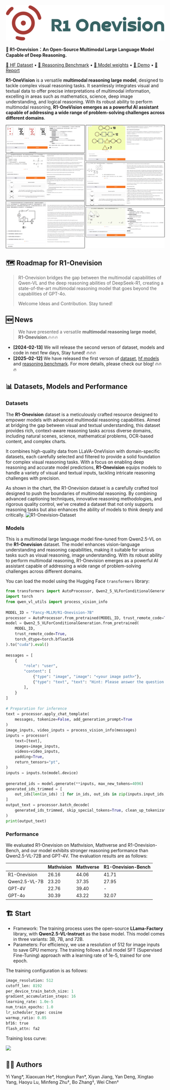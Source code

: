 <div style="text-align: center;">
    <img src="asset/logo.svg" alt="LOGO">
</div>


<b>🦖 R1-Onevision：An Open-Source Multimodal Large Language Model Capable of Deep Reasoning. </b>

<a href="https://huggingface.co/datasets/Fancy-MLLM/R1-onevision">🤗 HF Dataset</a> •
<a href="https://huggingface.co/datasets/Fancy-MLLM/R1-OneVision-Bench">🤗 Reasoning Benchmark</a> •
<a href="https://huggingface.co/Fancy-MLLM/R1-OneVision-7B">🤗 Model weights</a> •
<a href="https://huggingface.co/spaces/Fancy-MLLM/R1-OneVision">🤗 Demo</a> •
<a href="https://yangyi-vai.notion.site/r1-onevision?pvs=4">📝 Report</a>
</div>

**R1-OneVision** is a versatile **multimodal reasoning large model**, designed to tackle complex visual reasoning tasks. It seamlessly integrates visual and textual data to offer precise interpretations of multimodal information, excelling in areas such as mathematics, science, deep image understanding, and logical reasoning. With its robust ability to perform multimodal reasoning, **R1-OneVision emerges as a powerful AI assistant capable of addressing a wide range of problem-solving challenges across different domains**.

![DEMO](asset/demo.jpg)

## 🗺️ Roadmap for R1-Onevision
> R1-Onevision bridges the gap between the multimodal capabilities of Qwen-VL and the deep reasoning abilities of DeepSeek-R1, creating a state-of-the-art multimodal reasoning model that goes beyond the capabilities of GPT-4o. 
>
> Welcome Ideas and Contribution. Stay tuned!

## 🆕 News

> We have presented a versatile **multimodal reasoning large model**, **R1-Onevision**.🔥🔥🔥


- **[2024-02-13]** We will release the second verson of dataset, models and code in next few days, Stay tuned! 🔥🔥🔥
- **[2025-02-12]** We have released the first verson of [dataset](https://huggingface.co/datasets/Fancy-MLLM/R1-onevision), [hf models](https://huggingface.co/Fancy-MLLM/R1-OneVision-7B) and [reasoning benchmark](https://huggingface.co/datasets/Fancy-MLLM/R1-OneVision-Bench). For more details, please check our blog! 🔥🔥🔥

## 📊 Datasets, Models and Performance

### Datasets

The **R1-Onevision** dataset is a meticulously crafted resource designed to empower models with advanced multimodal reasoning capabilities. Aimed at bridging the gap between visual and textual understanding, this dataset provides rich, context-aware reasoning tasks across diverse domains, including natural scenes, science, mathematical problems, OCR-based content, and complex charts.

It combines high-quality data from LLaVA-OneVision with domain-specific datasets, each carefully selected and filtered to provide a solid foundation for complex visual reasoning tasks. With a focus on enabling deep reasoning and accurate model predictions, **R1-Onevision** equips models to handle a variety of visual and textual inputs, tackling intricate reasoning challenges with precision.

As shown in the chart, the R1-Onevision dataset is a carefully crafted tool designed to push the boundaries of multimodal reasoning. By combining advanced captioning techniques, innovative reasoning methodologies, and rigorous quality control, we’ve created a dataset that not only supports reasoning tasks but also enhances the ability of models to think deeply and critically.
![R1-Onevision-Dataset](https://github.com/user-attachments/assets/8b0173e8-de06-4b39-b0ba-85f2f52f8c8e)

### Models

This is a multimodal large language model fine-tuned from Qwen2.5-VL on the **R1-Onevision** dataset. The model enhances vision-language understanding and reasoning capabilities, making it suitable for various tasks such as visual reasoning, image understanding. With its robust ability to perform multimodal reasoning, R1-Onevision emerges as a powerful AI assistant capable of addressing a wide range of problem-solving challenges across different domains.

You can load the model using the Hugging Face `transformers` library:

```python
from transformers import AutoProcessor, Qwen2_5_VLForConditionalGeneration
import torch
from qwen_vl_utils import process_vision_info

MODEL_ID = "Fancy-MLLM/R1-Onevision-7B"
processor = AutoProcessor.from_pretrained(MODEL_ID, trust_remote_code=True)
model = Qwen2_5_VLForConditionalGeneration.from_pretrained(
    MODEL_ID,
    trust_remote_code=True,
    torch_dtype=torch.bfloat16
).to("cuda").eval()

messages = [
    {
        "role": "user",
        "content": [
            {"type": "image", "image": "<your image path>"},
            {"type": "text", "text": "Hint: Please answer the question and provide the final answer at the end. Question: Which number do you have to write in the last daisy?"},
        ],
    }
]

# Preparation for inference
text = processor.apply_chat_template(
    messages, tokenize=False, add_generation_prompt=True
)
image_inputs, video_inputs = process_vision_info(messages)
inputs = processor(
    text=[text],
    images=image_inputs,
    videos=video_inputs,
    padding=True,
    return_tensors="pt",
)
inputs = inputs.to(model.device)

generated_ids = model.generate(**inputs, max_new_tokens=4096)
generated_ids_trimmed = [
    out_ids[len(in_ids) :] for in_ids, out_ids in zip(inputs.input_ids, generated_ids)
]
output_text = processor.batch_decode(
    generated_ids_trimmed, skip_special_tokens=True, clean_up_tokenization_spaces=False
)
print(output_text)
```

### Performance

We evaluated R1-Onevision on Mathvision, Mathverse and R1-Onevision-Bench, and our model exhibits stronger reasoning performance than Qwen2.5-VL-72B and GPT-4V. The evaluation results are as follows:

|  | Mathvision | Mathverse | R1-Onevision-Bench |
| --- | --- | --- | --- |
| R1-Onevision | 26.16 | 44.06 | 41.71 |
| Qwen2.5-VL-7B | 23.20 | 37.35 | 27.95 |
| GPT-4V | 22.76 | 39.40 | - |
| GPT-4o | 30.39 | 43.22 | 32.07 |

## 🏗️ Start

- Framework: The training process uses the open-source **LLama-Factory** library, with **Qwen2.5-VL-Instruct** as the base model. This model comes in three variants: 3B, 7B, and 72B.
- Parameters: For efficiency, we use a resolution of 512 for image inputs to save GPU memory. The training follows a full model SFT (Supervised Fine-Tuning) approach with a learning rate of 1e-5, trained for one epoch.
    
The training configuration is as follows:
```python
image_resolution: 512
cutoff_len: 8192
per_device_train_batch_size: 1
gradient_accumulation_steps: 16
learning_rate: 1.0e-5
num_train_epochs: 1.0
lr_scheduler_type: cosine
warmup_ratio: 0.05
bf16: true
flash_attn: fa2
```

Training loss curve:

<img src="https://cdn-uploads.huggingface.co/production/uploads/65af78bb3e82498d4c65ed2a/8BNyo-v68aFvab2kXxtt1.png"/>

## 🧑‍💻 Authors
Yi Yang*, Xiaoxuan He*, Hongkun Pan*, Xiyan Jiang, Yan Deng, Xingtao Yang, Haoyu Lu, Minfeng Zhu†, Bo Zhang†, Wei Chen†
